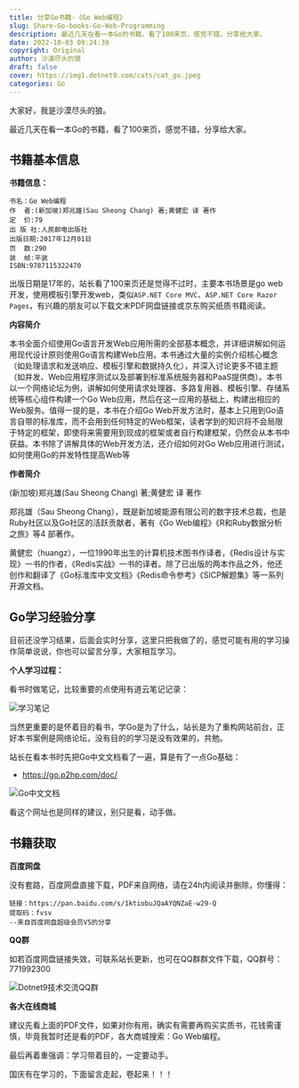 ```yaml
---
title: 分享Go书籍-《Go Web编程》
slug: Share-Go-books-Go-Web-Programming
description: 最近几天在看一本Go的书籍，看了100来页，感觉不错，分享给大家​。​
date: 2022-10-03 09:24:39
copyright: Original
author: 沙漠尽头的狼
draft: false
cover: https://img1.dotnet9.com/cats/cat_go.jpeg
categories: Go
---
```


大家好，我是沙漠尽头的狼。

最近几天在看一本Go的书籍，看了100来页，感觉不错，分享给大家​。​

## 书籍基本信息

**书籍信息：**

```shell
书名：Go Web编程
作  者:(新加坡)郑兆雄(Sau Sheong Chang) 著;黄健宏 译 著作
定  价:79
出 版 社:人民邮电出版社
出版日期:2017年12月01日
页  数:290
装  帧:平装
ISBN:9787115322470
```

出版日期是17年的，站长看了100来页还是觉得不过时，主要本书场景是go web开发，使用模板引擎开发web，类似`ASP.NET Core MVC`、`ASP.NET Core Razor Pages`，有兴趣的朋友可以下载文末PDF网盘链接或京东购买纸质书籍阅读。

**内容简介**

本书全面介绍使用Go语言开发Web应用所需的全部基本概念，并详细讲解如何运用现代设计原则使用Go语言构建Web应用。本书通过大量的实例介绍核心概念（如处理请求和发送响应、模板引擎和数据持久化），并深入讨论更多不错主题（如并发、Web应用程序测试以及部署到标准系统服务器和PaaS提供商）。本书以一个网络论坛为例，讲解如何使用请求处理器、多路复用器、模板引擎、存储系统等核心组件构建一个Go Web应用，然后在这一应用的基础上，构建出相应的Web服务。值得一提的是，本书在介绍Go Web开发方法时，基本上只用到Go语言自带的标准库，而不会用到任何特定的Web框架，读者学到的知识将不会局限于特定的框架，即使将来需要用到现成的框架或者自行构建框架，仍然会从本书中获益。本书除了讲解具体的Web开发方法，还介绍如何对Go Web应用进行测试，如何使用Go的并发特性提高Web等

**作者简介**

(新加坡)郑兆雄(Sau Sheong Chang) 著;黄健宏 译 著作

郑兆雄（Sau Sheong Chang），既是新加坡能源有限公司的数字技术总裁，也是Ruby社区以及Go社区的活跃贡献者，著有《Go Web编程》《R和Ruby数据分析之旅》等4 部著作。

黄健宏（huangz），一位1990年出生的计算机技术图书作译者，《Redis设计与实现》一书的作者，《Redis实战》一书的译者。除了已出版的两本作品之外，他还创作和翻译了《Go标准库中文文档》《Redis命令参考》《SICP解题集》等一系列开源文档。

## Go学习经验分享

目前还没学习结果，后面会实时分享，这里只把我做了的，感觉可能有用的学习操作简单说说，你也可以留言分享，大家相互学习。

**个人学习过程：**

看书时做笔记，比较重要的点使用有道云笔记记录：

![学习笔记](https://img1.dotnet9.com/2022/10/note-of-go-web.png)

当然更重要的是怀着目的看书，学Go是为了什么，站长是为了重构网站前台，正好本书案例是网络论坛，没有目的的学习是没有效果的，共勉。

站长在看本书时先把Go中文文档看了一遍，算是有了一点Go基础：

- https://go.p2hp.com/doc/

![Go中文文档](https://img1.dotnet9.com/2022/10/chinese-document-of-go.png)

看这个网址也是同样的建议，别只是看，动手做。

## 书籍获取

**百度网盘**

没有套路，百度网盘直接下载，PDF来自网络，请在24h内阅读并删除，你懂得：

```shell
链接：https://pan.baidu.com/s/1ktiobuJQaAYQNZaE-w29-Q 
提取码：fvsv 
--来自百度网盘超级会员V5的分享
```

**QQ群**

如若百度网盘链接失效，可联系站长更新，也可在QQ群群文件下载，QQ群号：771992300

![Dotnet9技术交流QQ群](https://img1.dotnet9.com/site/qqgoup1.png)

**各大在线商城**

建议先看上面的PDF文件，如果对你有用，确实有需要再购买实质书，花钱需谨慎，毕竟我暂时还是看的PDF，各大商城搜索：Go Web编程。

最后再着重强调：学习带着目的，一定要动手。

国庆有在学习的，下面留言走起，卷起来！！！